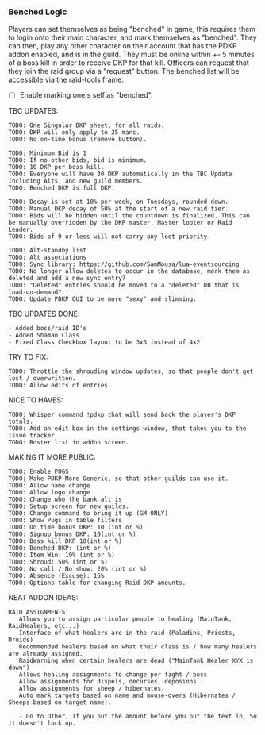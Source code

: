 ### Benched Logic
Players can set themselves as being "benched" in game, this requires them to login onto their main character, and mark themselves as "benched".
They can then, play any other character on their account that has the PDKP addon enabled, and is in the guild. They must be online within +- 5 minutes of a boss kill in order to receive DKP for that kill.
Officers can request that they join the raid group via a "request" button. The benched list will be accessible via the raid-tools frame.

- [ ] Enable marking one's self as "benched".


TBC UPDATES:
    
    TODO: One Singular DKP sheet, for all raids.
    TODO: DKP will only apply to 25 mans.
    TODO: No on-time bonus (remove button).
    
    TODO: Minimum Bid is 1
    TODO: If no other bids, bid is minimum.
    TODO: 10 DKP per boss kill.
    TODO: Everyone will have 30 DKP automatically in the TBC Update Including Alts, and new guild members.
    TODO: Benched DKP is full DKP.

    TODO: Decay is set at 10% per week, on Tuesdays, rounded down.
    TODO: Manual DKP decay of 50% at the start of a new raid tier.
    TODO: Bids will be hidden until the countdown is finalized. This can be manually overridden by the DKP master, Master looter or Raid Leader.
    TODO: Bids of 9 or less will not carry any loot priority.

    TODO: Alt-standby list
    TODO: Alt associations
    TODO: Sync library: https://github.com/SamMousa/lua-eventsourcing
    TODO: No longer allow deletes to occur in the database, mark them as deleted and add a new sync entry?
    TODO: "Deleted" entries should be moved to a "deleted" DB that is load-on-demand?
    TODO: Update PDKP GUI to be more "sexy" and slimming.


TBC UPDATES DONE:
    
    - Added boss/raid ID's
    - Added Shaman Class
    - Fixed Class Checkbox layout to be 3x3 instead of 4x2


TRY TO FIX:
    
    TODO: Throttle the shrouding window updates, so that people don't get lost / overwritten.
    TODO: Allow edits of entries.

NICE TO HAVES:
    
    TODO: Whisper command !pdkp that will send back the player's DKP totals.
    TODO: Add an edit box in the settings window, that takes you to the issue tracker.
    TODO: Roster list in addon screen.

MAKING IT MORE PUBLIC:
    
    TODO: Enable PUGS
    TODO: Make PDKP More Generic, so that other guilds can use it.
    TODO: Allow name change
    TODO: Allow logo change
    TODO: Change who the bank alt is
    TODO: Setup screen for new guilds.
    TODO: Change command to bring it up (GM ONLY)
    TODO: Show Pugs in table filters
    TODO: On time bonus DKP: 10 (int or %)
    TODO: Signup bonus DKP: 10(int or %)
    TODO: Boss kill DKP 10(int or %)
    TODO: Benched DKP: (int or %)
    TODO: Item Win: 10% (int or %)
    TODO: Shroud: 50% (int or %)
    TODO: No call / No show: 20% (int or %)
    TODO: Absence (Excuse): 15%
    TODO: Options table for changing Raid DKP amounts.

NEAT ADDON IDEAS:
    
    RAID ASSIGNMENTS:
       Allows you to assign particular people to healing (MainTank, RaidHealers, etc...)
       Interface of what healers are in the raid (Paladins, Priests, Druids)
       Recommended healers based on what their class is / how many healers are already assigned.
       RaidWarning when certain healers are dead ("MainTank Healer XYX is down")
       Allows healing assignments to change per fight / boss
       Allow assignments for dispels, decurses, deposions.
       Allow assignments for sheep / hibernates.
       Auto mark targets based on name and mouse-overs (Hibernates / Sheeps based on target name).

       - Go to Other, If you put the amount before you put the text in, So it doesn't lock up.